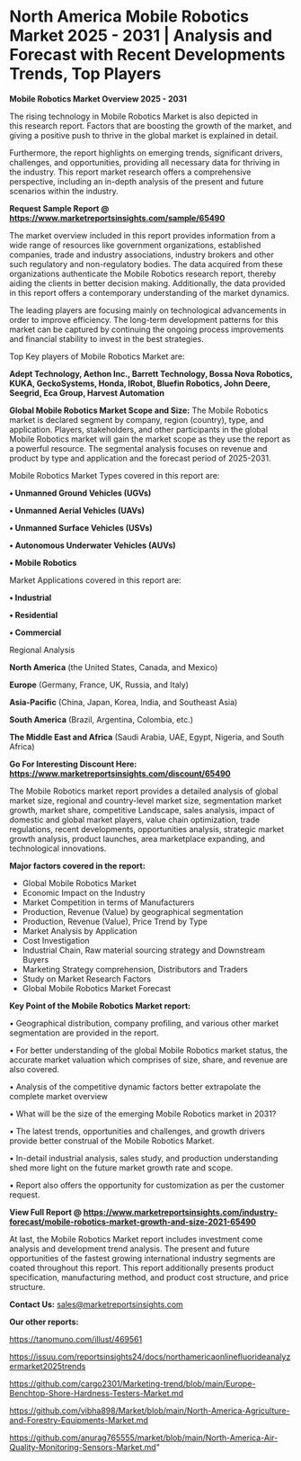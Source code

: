 # North America Mobile Robotics Market 2025 - 2031 | Analysis and Forecast with Recent Developments Trends, Top Players

<Strong> Mobile Robotics Market Overview 2025 - 2031</strong>

The rising technology in Mobile Robotics Market is also depicted in this research report. Factors that are boosting the growth of the market, and giving a positive push to thrive in the global market is explained in detail.

Furthermore, the report highlights on emerging trends, significant drivers, challenges, and opportunities, providing all necessary data for thriving in the industry. This report market research offers a comprehensive perspective, including an in-depth analysis of the present and future scenarios within the industry.

<strong>Request Sample Report @ <a href=https://www.marketreportsinsights.com/sample/65490>https://www.marketreportsinsights.com/sample/65490</a></strong>

The market overview included in this report provides information from a wide range of resources like government organizations, established companies, trade and industry associations, industry brokers and other such regulatory and non-regulatory bodies. The data acquired from these organizations authenticate the Mobile Robotics research report, thereby aiding the clients in better decision making. Additionally, the data provided in this report offers a contemporary understanding of the market dynamics.

The leading players are focusing mainly on technological advancements in order to improve efficiency. The long-term development patterns for this market can be captured by continuing the ongoing process improvements and financial stability to invest in the best strategies.

Top Key players of Mobile Robotics Market are:

<strong>Adept Technology, Aethon Inc., Barrett Technology, Bossa Nova Robotics, KUKA, GeckoSystems, Honda, IRobot, Bluefin Robotics, John Deere, Seegrid, Eca Group, Harvest Automation</strong>

<strong><b>Global Mobile Robotics Market Scope and Size:</b></strong>
The Mobile Robotics market is declared segment by company, region (country), type, and application. Players, stakeholders, and other participants in the global Mobile Robotics market will gain the market scope as they use the report as a powerful resource. The segmental analysis focuses on revenue and product by type and application and the forecast period of 2025-2031.

Mobile Robotics Market Types covered in this report are:

<strong>• Unmanned Ground Vehicles (UGVs)

• Unmanned Aerial Vehicles (UAVs)

• Unmanned Surface Vehicles (USVs)

• Autonomous Underwater Vehicles (AUVs)

• Mobile Robotics</strong>

Market Applications covered in this report are:

<strong>• Industrial

• Residential

• Commercial</strong> 

Regional Analysis

<strong>North America</strong> (the United States, Canada, and Mexico)

<strong>Europe</strong> (Germany, France, UK, Russia, and Italy)

<strong>Asia-Pacific</strong> (China, Japan, Korea, India, and Southeast Asia)

<strong>South America</strong> (Brazil, Argentina, Colombia, etc.)

<strong>The Middle East and Africa</strong> (Saudi Arabia, UAE, Egypt, Nigeria, and South Africa)

<strong>Go For Interesting Discount Here: <a href=https://www.marketreportsinsights.com/discount/65490>https://www.marketreportsinsights.com/discount/65490</a></strong>

The Mobile Robotics market report provides a detailed analysis of global market size, regional and country-level market size, segmentation market growth, market share, competitive Landscape, sales analysis, impact of domestic and global market players, value chain optimization, trade regulations, recent developments, opportunities analysis, strategic market growth analysis, product launches, area marketplace expanding, and technological innovations.

<strong><b>Major factors covered in the report:</b></strong>
<ul>
  <li>Global Mobile Robotics Market </li>
  <li>Economic Impact on the Industry</li>
  <li>Market Competition in terms of Manufacturers</li>
  <li>Production, Revenue (Value) by geographical segmentation</li>
  <li>Production, Revenue (Value), Price Trend by Type</li>
  <li>Market Analysis by Application</li>
  <li>Cost Investigation</li>
  <li>Industrial Chain, Raw material sourcing strategy and Downstream Buyers</li>
  <li>Marketing Strategy comprehension, Distributors and Traders</li>
  <li>Study on Market Research Factors</li>
  <li>Global Mobile Robotics Market Forecast</li>
</ul>

<strong><b>Key Point of the Mobile Robotics Market report:</b></strong>

• Geographical distribution, company profiling, and various other market segmentation are provided in the report.

• For better understanding of the global Mobile Robotics market status, the accurate market valuation which comprises of size, share, and revenue are also covered.

• Analysis of the competitive dynamic factors better extrapolate the complete market overview

• What will be the size of the emerging Mobile Robotics market in 2031?

• The latest trends, opportunities and challenges, and growth drivers provide better construal of the Mobile Robotics Market.

• In-detail industrial analysis, sales study, and production understanding shed more light on the future market growth rate and scope.

• Report also offers the opportunity for customization as per the customer request.

<strong><b>View Full Report @ <a href=https://www.marketreportsinsights.com/industry-forecast/mobile-robotics-market-growth-and-size-2021-65490>https://www.marketreportsinsights.com/industry-forecast/mobile-robotics-market-growth-and-size-2021-65490</a></b></strong>


At last, the Mobile Robotics Market report includes investment come analysis and development trend analysis. The present and future opportunities of the fastest growing international industry segments are coated throughout this report. This report additionally presents product specification, manufacturing method, and product cost structure, and price structure.

<strong>Contact Us:</strong>
sales@marketreportsinsights.com

<strong>Our other reports:</strong>

<a href=https://tanomuno.com/illust/469561>https://tanomuno.com/illust/469561</a>

<a href=https://issuu.com/reportsinsights24/docs/northamericaonlinefluorideanalyzermarket2025trends>https://issuu.com/reportsinsights24/docs/northamericaonlinefluorideanalyzermarket2025trends</a>

<a href=https://github.com/cargo2301/Marketing-trend/blob/main/Europe-Benchtop-Shore-Hardness-Testers-Market.md>https://github.com/cargo2301/Marketing-trend/blob/main/Europe-Benchtop-Shore-Hardness-Testers-Market.md</a>

<a href=https://github.com/vibha898/Market/blob/main/North-America-Agriculture-and-Forestry-Equipments-Market.md>https://github.com/vibha898/Market/blob/main/North-America-Agriculture-and-Forestry-Equipments-Market.md</a>

<a href=https://github.com/anurag765555/market/blob/main/North-America-Air-Quality-Monitoring-Sensors-Market.md>https://github.com/anurag765555/market/blob/main/North-America-Air-Quality-Monitoring-Sensors-Market.md</a>"
